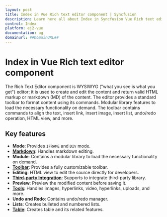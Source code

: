 ```yaml
---
layout: post
title: Index in Vue Rich text editor component | Syncfusion
description: Learn here all about Index in Syncfusion Vue Rich text editor component of Syncfusion Essential JS 2 and more.
control: Index 
platform: ej2-vue
documentation: ug
domainurl: ##DomainURL##
---
```


# Index in Vue Rich text editor component

The Rich Text Editor component is WYSIWYG ("what you see is what you get") editor; it is used to create and edit the content and return valid HTML markup or markdown (MD) of the content. The editor provides a standard toolbar to format content using its commands. Modular library features to load the necessary functionality on demand. The toolbar contains commands to align the text, insert link, insert image, insert list, undo/redo operation, HTML view, and more.

## Key features

* **Mode**: Provides `IFRAME` and `DIV` mode.
* **[Markdown](./markdown/)**: Handles markdown editing.
* **Module**: Contains a modular library to load the necessary functionality on demand.
* **[Toolbar](./toolbar/)**: Provides a fully customizable toolbar.
* **Editing**: HTML view to edit the source directly for developers.
* **[Third-party Integration](./third-party-integration/)**: Supports to integrate third-party library.
* **Preview**: Preview the modified content before saving it.
* **[Tools](./image)**: Handles images, hyperlinks, video, hyperlinks, uploads, and more.
* **Undo and Redo**: Contains undo/redo manager.
* **Lists**: Creates bulleted and numbered lists.
* **[Table](./table/)**: Creates table and its related features.